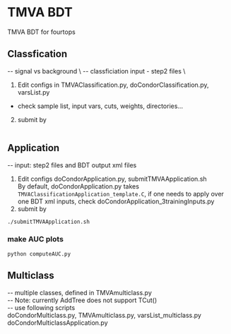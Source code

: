 # TMVA BDT
TMVA BDT for fourtops

## Classfication
-- signal vs background \ 
-- classficiation input - step2 files \
1. Edit configs in TMVAClassification.py, doCondorClassification.py, varsList.py
* check sample list, input vars, cuts, weights, directories...
2. submit by 
``` python doCondorClassification.py 
```

## Application 
-- input: step2 files and BDT output xml files 
1. Edit configs doCondorApplication.py, submitTMVAApplication.sh \
By default, doCondorApplication.py takes ``` TMVAClassificationApplication_template.C ```, 
if one needs to apply over one BDT xml inputs, check doCondorApplication_3trainingInputs.py
2. submit by 
```
./submitTMVAApplication.sh
```

### make AUC plots
```
python computeAUC.py
```
###

## Multiclass 
-- multiple classes, defined in TMVAmulticlass.py \
-- Note: currently AddTree does not support TCut() \
-- use following scripts \
doCondorMulticlass.py, TMVAmulticlass.py, varsList_multiclass.py \
doCondorMulticlassApplication.py
